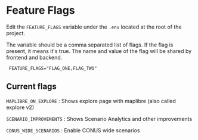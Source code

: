 # Feature Flags

Edit the `FEATURE_FLAGS` variable under the `.env` located at the root of the project.

The variable should be a comma separated list of flags. If the flag is present, it means it's true.
The name and value of the flag will be shared by frontend and backend.

```shell
 FEATURE_FLAGS="FLAG_ONE,FLAG_TWO"
```

## Current flags

`MAPLIBRE_ON_EXPLORE` : Shows explore page with maplibre (also called explore v2)

`SCENARIO_IMPROVEMENTS` : Shows Scenario Analytics and other improvements

`CONUS_WIDE_SCENARIOS` : Enable CONUS wide scenarios
